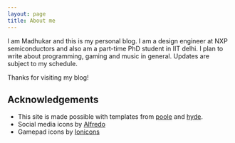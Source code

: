 ```yaml
---
layout: page
title: About me
---
```


I am Madhukar and this is my personal blog. I am a design engineer at NXP semiconductors and also am a part-time PhD student in IIT delhi. 
I plan to write about programming, gaming and music in general. Updates are subject to my schedule. 

Thanks for visiting my blog!

## Acknowledgements
 - This site is made possible with templates from [poole](https://github.com/poole/poole) and [hyde](https://github.com/poole/hyde).
 - Social media icons by [Alfredo](https://www.iconfinder.com/AlfredoCreates)
 - Gamepad icons by [Ionicons](http://ionicons.com)
